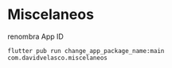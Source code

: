 # Miscelaneos

renombra App ID

```
flutter pub run change_app_package_name:main com.davidvelasco.miscelaneos
```
